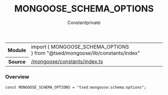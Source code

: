 
<header class="symbol-info-header"><h1 id="mongoose_schema_options">MONGOOSE_SCHEMA_OPTIONS</h1><label class="symbol-info-type-label const">Constant</label><label class="api-type-label private" title="private">private</label></header>
<!-- summary -->
<section class="symbol-info"><table class="is-full-width"><tbody><tr><th>Module</th><td><div class="lang-typescript"><span class="token keyword">import</span> { MONGOOSE_SCHEMA_OPTIONS }&nbsp;<span class="token keyword">from</span>&nbsp;<span class="token string">"@tsed/mongoose/lib/constants/index"</span></div></td></tr><tr><th>Source</th><td><a href="https://github.com/Romakita/ts-express-decorators/blob/v4.22.1/src//mongoose/constants/index.ts#L0-L0">/mongoose/constants/index.ts</a></td></tr></tbody></table></section>
<!-- overview -->


### Overview


<pre><code class="typescript-lang "><span class="token keyword">const</span> MONGOOSE_SCHEMA_OPTIONS = "tsed<span class="token punctuation">:</span>mongoose<span class="token punctuation">:</span>schema<span class="token punctuation">:</span>options"<span class="token punctuation">;</span></code></pre>


<!-- Parameters -->

<!-- Description -->

<!-- Members -->


